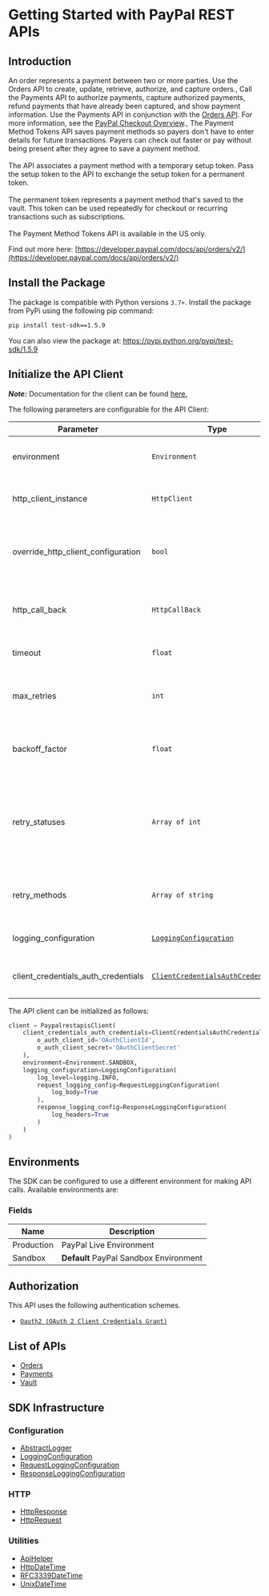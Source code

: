 
# Getting Started with PayPal REST APIs

## Introduction

An order represents a payment between two or more parties. Use the Orders API to create, update, retrieve, authorize, and capture orders., Call the Payments API to authorize payments, capture authorized payments, refund payments that have already been captured, and show payment information. Use the Payments API in conjunction with the <a href="/docs/api/orders/v2/">Orders API</a>. For more information, see the <a href="/docs/checkout/">PayPal Checkout Overview</a>., The Payment Method Tokens API saves payment methods so payers don't have to enter details for future transactions. Payers can check out faster or pay without being present after they agree to save a payment method.<br><br>The API associates a payment method with a temporary setup token. Pass the setup token to the API to exchange the setup token for a permanent token.<br><br>The permanent token represents a payment method that's saved to the vault. This token can be used repeatedly for checkout or recurring transactions such as subscriptions.<br><br>The Payment Method Tokens API is available in the US only.

Find out more here: [https://developer.paypal.com/docs/api/orders/v2/](https://developer.paypal.com/docs/api/orders/v2/)

## Install the Package

The package is compatible with Python versions `3.7+`.
Install the package from PyPi using the following pip command:

```bash
pip install test-sdk==1.5.9
```

You can also view the package at:
https://pypi.python.org/pypi/test-sdk/1.5.9

## Initialize the API Client

**_Note:_** Documentation for the client can be found [here.](https://www.github.com/tahaali2000/test-python-sdk/tree/1.5.9/doc/client.md)

The following parameters are configurable for the API Client:

| Parameter | Type | Description |
|  --- | --- | --- |
| environment | `Environment` | The API environment. <br> **Default: `Environment.SANDBOX`** |
| http_client_instance | `HttpClient` | The Http Client passed from the sdk user for making requests |
| override_http_client_configuration | `bool` | The value which determines to override properties of the passed Http Client from the sdk user |
| http_call_back | `HttpCallBack` | The callback value that is invoked before and after an HTTP call is made to an endpoint |
| timeout | `float` | The value to use for connection timeout. <br> **Default: 60** |
| max_retries | `int` | The number of times to retry an endpoint call if it fails. <br> **Default: 0** |
| backoff_factor | `float` | A backoff factor to apply between attempts after the second try. <br> **Default: 2** |
| retry_statuses | `Array of int` | The http statuses on which retry is to be done. <br> **Default: [408, 413, 429, 500, 502, 503, 504, 521, 522, 524, 408, 413, 429, 500, 502, 503, 504, 521, 522, 524]** |
| retry_methods | `Array of string` | The http methods on which retry is to be done. <br> **Default: ['GET', 'PUT', 'GET', 'PUT']** |
| logging_configuration | [`LoggingConfiguration`](https://www.github.com/tahaali2000/test-python-sdk/tree/1.5.9/doc/logging-configuration.md) | The SDK logging configuration for API calls |
| client_credentials_auth_credentials | [`ClientCredentialsAuthCredentials`](https://www.github.com/tahaali2000/test-python-sdk/tree/1.5.9/doc/auth/oauth-2-client-credentials-grant.md) | The credential object for OAuth 2 Client Credentials Grant |

The API client can be initialized as follows:

```python
client = PaypalrestapisClient(
    client_credentials_auth_credentials=ClientCredentialsAuthCredentials(
        o_auth_client_id='OAuthClientId',
        o_auth_client_secret='OAuthClientSecret'
    ),
    environment=Environment.SANDBOX,
    logging_configuration=LoggingConfiguration(
        log_level=logging.INFO,
        request_logging_config=RequestLoggingConfiguration(
            log_body=True
        ),
        response_logging_config=ResponseLoggingConfiguration(
            log_headers=True
        )
    )
)
```

## Environments

The SDK can be configured to use a different environment for making API calls. Available environments are:

### Fields

| Name | Description |
|  --- | --- |
| Production | PayPal Live Environment |
| Sandbox | **Default** PayPal Sandbox Environment |

## Authorization

This API uses the following authentication schemes.

* [`Oauth2 (OAuth 2 Client Credentials Grant)`](https://www.github.com/tahaali2000/test-python-sdk/tree/1.5.9/doc/auth/oauth-2-client-credentials-grant.md)

## List of APIs

* [Orders](https://www.github.com/tahaali2000/test-python-sdk/tree/1.5.9/doc/controllers/orders.md)
* [Payments](https://www.github.com/tahaali2000/test-python-sdk/tree/1.5.9/doc/controllers/payments.md)
* [Vault](https://www.github.com/tahaali2000/test-python-sdk/tree/1.5.9/doc/controllers/vault.md)

## SDK Infrastructure

### Configuration

* [AbstractLogger](https://www.github.com/tahaali2000/test-python-sdk/tree/1.5.9/doc/abstract-logger.md)
* [LoggingConfiguration](https://www.github.com/tahaali2000/test-python-sdk/tree/1.5.9/doc/logging-configuration.md)
* [RequestLoggingConfiguration](https://www.github.com/tahaali2000/test-python-sdk/tree/1.5.9/doc/request-logging-configuration.md)
* [ResponseLoggingConfiguration](https://www.github.com/tahaali2000/test-python-sdk/tree/1.5.9/doc/response-logging-configuration.md)

### HTTP

* [HttpResponse](https://www.github.com/tahaali2000/test-python-sdk/tree/1.5.9/doc/http-response.md)
* [HttpRequest](https://www.github.com/tahaali2000/test-python-sdk/tree/1.5.9/doc/http-request.md)

### Utilities

* [ApiHelper](https://www.github.com/tahaali2000/test-python-sdk/tree/1.5.9/doc/api-helper.md)
* [HttpDateTime](https://www.github.com/tahaali2000/test-python-sdk/tree/1.5.9/doc/http-date-time.md)
* [RFC3339DateTime](https://www.github.com/tahaali2000/test-python-sdk/tree/1.5.9/doc/rfc3339-date-time.md)
* [UnixDateTime](https://www.github.com/tahaali2000/test-python-sdk/tree/1.5.9/doc/unix-date-time.md)

